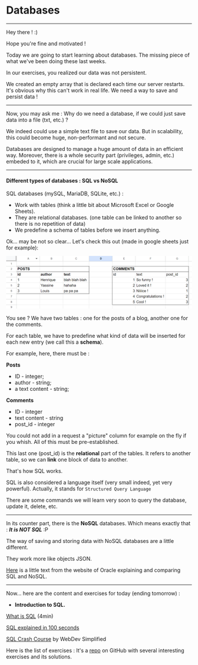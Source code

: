# Databases

---

Hey there ! :)

Hope you're fine and motivated !

Today we are going to start learning about databases. The missing piece of what we've been doing these last weeks.

In our exercises, you realized our data was not persistent.

We created an empty array that is declared each time our server restarts. It's obvious why this can't work in real life. We need a way to save and persist data !

---

Now, you may ask me : Why do we need a database, if we could just save data into a file (txt, etc.) ?

We indeed could use a simple text file to save our data. But in scalability, this could become huge, non-performant and not secure.

Databases are designed to manage a huge amount of data in an efficient way. Moreover, there is a whole security part (privileges, admin, etc.) embeded to it, which are crucial for large scale applications.

---

#### Different types of databases : SQL vs NoSQL

SQL databases (mySQL, MariaDB, SQLite, etc.) :

- Work with tables (think a little bit about Microsoft Excel or Google Sheets).
- They are relational databases. (one table can be linked to another so there is no repetition of data)
- We predefine a schema of tables before we insert anything.

Ok... may be not so clear... Let's check this out (made in google sheets just for example):

![Alt text](image.png)

You see ? We have two tables : one for the posts of a blog, another one for the comments.

For each table, we have to predefine what kind of data will be inserted for each new entry (we call this a **schema**).

For example, here, there must be :

**Posts**

- ID - integer;
- author - string;
- a text content - string;

**Comments**

- ID - integer
- text content - string
- post_id - integer

You could not add in a request a "picture" column for example on the fly if you whish. All of this must be pre-established.

This last one (post_id) is the **relational** part of the tables. It refers to another table, so we can **link** one block of data to another.

That's how SQL works.

SQL is also considered a language itself (very small indeed, yet very powerful). Actually, it stands for `Structured Query Language`

There are some commands we will learn very soon to query the database, update it, delete, etc.

---

In its counter part, there is the **NoSQL** databases. Which means exactly that : **_It is NOT SQL_** :P

The way of saving and storing data with NoSQL databases are a little different.

They work more like objects JSON.

[Here](https://www.astera.com/knowledge-center/sql-vs-nosql/) is a little text from the website of Oracle explaining and comparing SQL and NoSQL.

---

Now... here are the content and exercises for today (ending tomorrow) :

- **Introduction to SQL.**

[What is SQL](https://youtu.be/27axs9dO7AE?si=0D1kWTjeXTvy9d0v) (4min)

[SQL explained in 100 seconds](https://youtu.be/zsjvFFKOm3c?si=uSpJ4VjHFrAeuPw7)

[SQL Crash Course](https://youtu.be/p3qvj9hO_Bo?si=fhY5XAHIWXnxSPoB) by WebDev Simplified

Here is the list of exercises :
It's a [repo](https://github.com/WebDevSimplified/Learn-SQL) on GitHub with several interesting exercises and its solutions.
